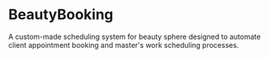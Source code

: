 # BeautyBooking
A custom-made scheduling system for beauty sphere designed to automate client appointment booking and master's work scheduling processes.
